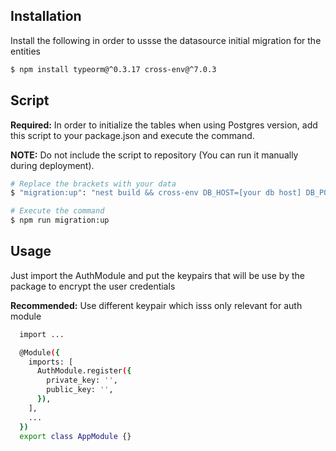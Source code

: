## Installation

Install the following in order to ussse the datasource initial migration for the entities

```bash
$ npm install typeorm@^0.3.17 cross-env@^7.0.3
```

## Script

**Required:** In order to initialize the tables when using Postgres version, add this script to your package.json and execute the command.

**NOTE:** Do not include the script to repository (You can run it manually during deployment).

```bash
# Replace the brackets with your data
$ "migration:up": "nest build && cross-env DB_HOST=[your db host] DB_PORT=[your db port] DB_USER=[your db user] DB_PASS=[your db pass] DB_NAME=[your db name] typeorm -d node_modules/@nepk/auth/dist/datasource.js migration:run"

# Execute the command
$ npm run migration:up
```

## Usage

Just import the AuthModule and put the keypairs that will be use by the package to encrypt the user credentials

**Recommended:** Use different keypair which isss only relevant for auth module

```bash
  import ...

  @Module({
    imports: [
      AuthModule.register({
        private_key: '',
        public_key: '',
      }),
    ],
    ...
  })
  export class AppModule {}
```
